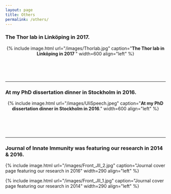 ```yaml
---
layout: page
title: Others
permalink: /others/
---
```

<style>
  .image-wrapper {
    width: 100%;
    text-align: center;
  }

  .image-wrapper img {
    max-width: 100%;
    display: block;
    margin: auto;
  }

  .image-caption {
    font-weight: bold; /* Make caption bold */
    font-size: 1.2em; /* Larger font size (adjust as needed) */
    margin-top: 10px; /* Add some space between image and caption */
  }
</style>





### The Thor lab in Linköping in 2017.
<style>
  .image-wrapper {
    width: 100%;
    text-align: center;
  }

  .image-wrapper img {
    max-width: 100%;
    display: block;
    margin: auto;
  }
</style>
<div class="image-wrapper">
  {% include image.html url="/images/Thorlab.jpg" caption="<b>The Thor lab in Linköping in 2017 </b>" width=600 align="left" %}
</div>

<br><br><br> <!-- Add 3 line breaks -->

<hr> <!-- Horizontal line for visual separation -->


### At my PhD dissertation dinner in Stockholm in 2016.
<style>
  .image-wrapper {
    width: 100%;
    text-align: center;
  }

  .image-wrapper img {
    max-width: 100%;
    display: block;
    margin: auto;
  }
</style>
<div class="image-wrapper">
  {% include image.html url="/images/UliSpeech.jpeg" caption="<b>At my PhD dissertation dinner in Stockholm in 2016</b>." width=600 align="left" %}
</div>
<br><br><br><br> <!-- Add 4 line breaks -->

<hr> <!-- Horizontal line for visual separation -->

### Journal of Innate Immunity was featuring our research in 2014 & 2016.
{% include image.html url="/images/Front_JII_2.jpg" caption="Journal cover page featuring our research in 2016" width=290 align="left" %}

{% include image.html url="/images/Front_JII_1.jpg" caption="Journal cover page featuring our research in 2014" width=290 align="left" %} <br><br>





